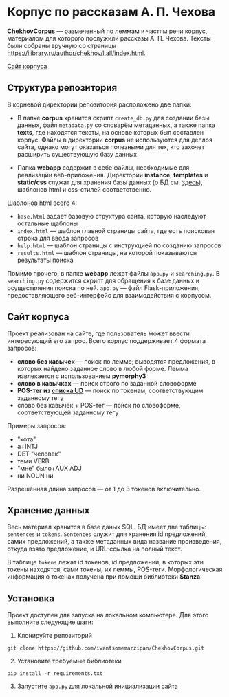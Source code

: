 # Корпус по рассказам А. П. Чехова

**ChekhovCorpus** — размеченный по леммам и частям речи корпус, материалом для которого послужили рассказы А. П. Чехова. 
Тексты были собраны вручную со страницы https://ilibrary.ru/author/chekhov/l.all/index.html.

[Сайт корпуса](https://cfauh.pythonanywhere.com/)

## Структура репозитория

В корневой директории репозитория расположено две папки:

- В папке **corpus** хранится скрипт `create_db.py` для создании базы данных, файл `metadata.py` со словарём метаданных, 
а также папка **texts**, где находятся тексты, на основе которых был составлен корпус. 
Файлы в директории **corpus** не используются для деплоя сайта, однако могут оказаться полезными для тех, кто захочет расширить существующую базу данных.

- Папка **webapp** содержит в себе файлы, необходимые для реализации веб-приложения. 
Директории **instance**, **templates** и **static/css** служат для хранения базы данных (о БД см. [здесь](#хранение-данных)), шаблонов html и css-стилей соответственно.

Шаблонов html всего 4:
- `base.html` задаёт базовую структура сайта, которую наследуют остальные щаблоны
- `index.html` — шаблон главной страницы сайта, где есть поисковая строка для ввода запросов
- `help.html` — шаблон страницы с инструкцией по созданию запросов
- `results.html` — шаблон страницы, на которой показываются результаты поиска

Помимо прочего, в папке **webapp** лежат файлы `app.py` и `searching.py`. В `searching.py` содержится скрипт для обращения к базе данных и осуществления поиска по ней. 
`app.py` — файл Flask-приложения, предоставляющего веб-интерфейс для взаимодействия с корпусом.

## Сайт корпуса

Проект реализован на сайте, где пользователь может ввести интересующий его запрос. Всего корпус поддерживает 4 формата запросов:
- **слово без кавычек** — поиск по лемме; выводятся предложения, в которых найдено заданное слово в любой форме. Лемма извлекается с использованием **pymorphy3**
- **слово в кавычках** — поиск строго по заданной словоформе
- **POS-тег из [списка UD](https://universaldependencies.org/u/pos/)** — поиск по токенам, соответствующим заданному тегу
- слово без кавычек + POS-тег — поиск по словоформе, соответствующей заданному тегу

Примеры запросов:
- "кота"
- а+INTJ
- DET "человек"
- теми VERB
- "мне" было+AUX ADJ
- ни NOUN ни

Разрешённая длина запросов — от 1 до 3 токенов включительно.

## Хранение данных

Весь материал хранится в базе даных SQL. БД имеет две таблицы: `sentences` и `tokens`. `Sentences` служит для хранения id предложений, 
самих предложений, а также метаданных вида название произведения, откуда взято предложение, и URL-ссылка на полный текст.

В таблице `tokens` лежат id токенов, id предложений, в которых эти токены находятся, сами токены, их леммы, 
POS-теги. Морфологическая информация о токенах получена при помощи библиотеки **Stanza**.

## Установка

Проект доступен для запуска на локальном компьютере. Для этого выполните следующие шаги:

1. Клонируйте репозиторий
```
git clone https://github.com/iwantsomemarzipan/ChekhovCorpus.git
```

2. Установите требуемые библиотеки
```
pip install -r requirements.txt
```

3. Запустите `app.py` для локальной инициализации сайта
